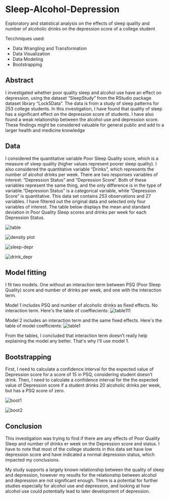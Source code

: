 # Sleep-Alcohol-Depression 
Exploratory and statistical analysis on the effects of sleep quality and number of alcoholic drinks on the depression score of a college student

Tecchniques used:
- Data Wrangling and Transformation
- Data Visualization
- Data Modeling
- Bootstrapping

## Abstract

I investigated whether poor quality sleep and alcohol use have an effect on depression, using the dataset “SleepStudy” from the RStudio package dataset library “Lock5Data”. The data is from a study of sleep patterns for 253 college students. In this investigation, I have found that quality of sleep has a significant effect on the depression score of students. I have also found a weak relationship between the alcohol use and depression score. These findings might be considered valuable for general public and add to a larger health and medicine knowledge

## Data 

I considered the quantitative variable Poor Sleep Quality score, which is a measure of sleep quality (higher values represent poorer sleep quality). I also considered the quantitative variable “Drinks”, which represents the number of alcohol drinks per week. There are two responses variables of interest: “Depression Status” and “Depression Score”. Both of these variables represent the same thing, and the only difference is in the type of variable.“Depression Status” is a categorical variable, while “Depression Score” is quantitative. This data set contains 253 observations and 27 variables. I have filtered out the original data and selected only four variables of interest. The table below displays the mean and standard deviation in Poor Quality Sleep scores and drinks per week for each Depression Status.

![table](https://user-images.githubusercontent.com/94130159/152214079-dc91809b-1dda-473b-9974-4ef9ae8a042f.jpg)

![denstiy plot](https://user-images.githubusercontent.com/94130159/152214314-8dda0f90-1aef-4c48-aed1-3102190471b3.jpg)

![sleep-depr](https://user-images.githubusercontent.com/94130159/152214472-f15fa6f8-6854-4b6e-804a-e086b4bd7fed.jpg)

![drink_depr](https://user-images.githubusercontent.com/94130159/152214489-17c175e6-ed42-48e5-a50e-1a50d1a9a8d7.jpg)


## Model fitting

I fit two models. One without an interaction term between PSQ (Poor Sleep Quality) score and number of drinks per week, and one with the interaction term. 

Model 1 includes PSQ and number of alcoholic drinks as fixed effects. No interaction term. Here's the table of coeffiecients:
![table111](https://user-images.githubusercontent.com/94130159/152215877-77287f77-6b3a-42c7-84e2-895746dddb90.jpg)


Model 2 includes an interaction term and the same fixed effects. Here's the table of model coefficients:
![table1](https://user-images.githubusercontent.com/94130159/152215096-22aab908-431d-4da2-a240-071b52de7c4f.jpg)

From the tables, I concluded that interaction term doesn’t really help explaining the model any better. That's why I'll use model 1.

## Bootstrapping

First, I need to calculate a confidence interval for the expected value of Depression score for a score of 15 in PSQ, considering student doesn’t drink. Then, I need to calculate a confidence interval for the the expected value of Depression score if a student drinks 20 alcoholic drinks per week, but has a PSQ score of zero.


![boot1](https://user-images.githubusercontent.com/94130159/152216504-b113d6d5-c539-49bc-8fe0-47985522f1e3.jpg)


![boot2](https://user-images.githubusercontent.com/94130159/152216511-fb8aef5e-b657-41fe-996a-adc73da99c3f.jpg)


## Conclusion

This investigation was trying to find if there are any effects of Poor Quality Sleep and number of drinks er week on the Depression score and status. I have to note that most of the college students in this data set have low depression score and have indicated a normal depression status, which impacted my conclusions.

My study supports a largely known relationship between the quality of sleep and depression, however my results for the relationship between alcohol and depression are not significant enough. There is a potential for further studies especially for alcohol use and depression, and looking at how alcohol use could potentially lead to later development of depression.

